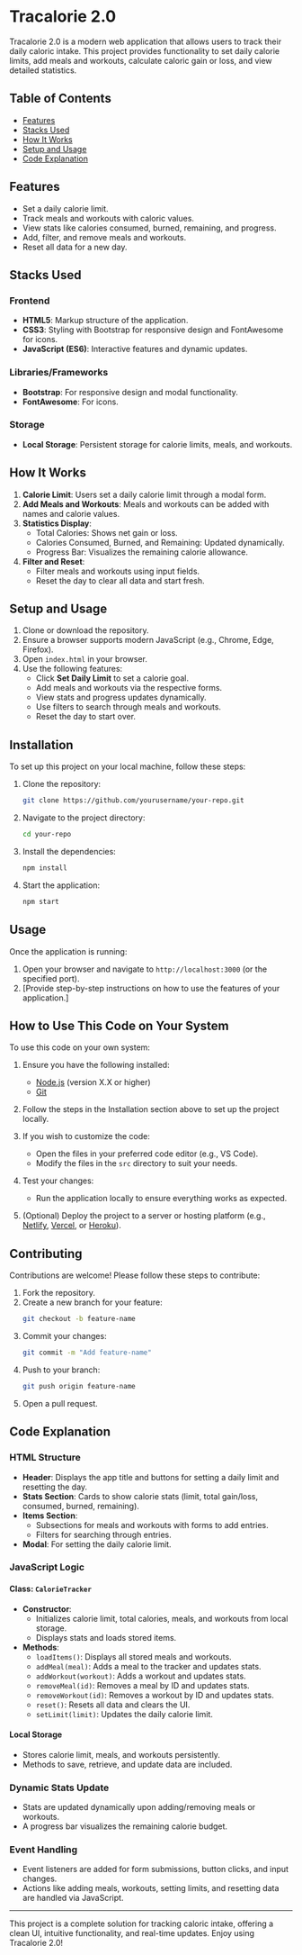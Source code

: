 # Tracalorie 2.0

Tracalorie 2.0 is a modern web application that allows users to track their daily caloric intake. This project provides functionality to set daily calorie limits, add meals and workouts, calculate caloric gain or loss, and view detailed statistics.

## Table of Contents
- [Features](#features)
- [Stacks Used](#stacks-used)
- [How It Works](#how-it-works)
- [Setup and Usage](#setup-and-usage)
- [Code Explanation](#code-explanation)

## Features
- Set a daily calorie limit.
- Track meals and workouts with caloric values.
- View stats like calories consumed, burned, remaining, and progress.
- Add, filter, and remove meals and workouts.
- Reset all data for a new day.

## Stacks Used
### Frontend
- **HTML5**: Markup structure of the application.
- **CSS3**: Styling with Bootstrap for responsive design and FontAwesome for icons.
- **JavaScript (ES6)**: Interactive features and dynamic updates.

### Libraries/Frameworks
- **Bootstrap**: For responsive design and modal functionality.
- **FontAwesome**: For icons.

### Storage
- **Local Storage**: Persistent storage for calorie limits, meals, and workouts.

## How It Works
1. **Calorie Limit**: Users set a daily calorie limit through a modal form.
2. **Add Meals and Workouts**: Meals and workouts can be added with names and calorie values.
3. **Statistics Display**:
   - Total Calories: Shows net gain or loss.
   - Calories Consumed, Burned, and Remaining: Updated dynamically.
   - Progress Bar: Visualizes the remaining calorie allowance.
4. **Filter and Reset**:
   - Filter meals and workouts using input fields.
   - Reset the day to clear all data and start fresh.

## Setup and Usage
1. Clone or download the repository.
2. Ensure a browser supports modern JavaScript (e.g., Chrome, Edge, Firefox).
3. Open `index.html` in your browser.
4. Use the following features:
   - Click **Set Daily Limit** to set a calorie goal.
   - Add meals and workouts via the respective forms.
   - View stats and progress updates dynamically.
   - Use filters to search through meals and workouts.
   - Reset the day to start over.
## Installation
To set up this project on your local machine, follow these steps:

1. Clone the repository:
   ```bash
   git clone https://github.com/yourusername/your-repo.git
   ```

2. Navigate to the project directory:
   ```bash
   cd your-repo
   ```

3. Install the dependencies:
   ```bash
   npm install
   ```

4. Start the application:
   ```bash
   npm start
   ```

## Usage
Once the application is running:

1. Open your browser and navigate to `http://localhost:3000` (or the specified port).
2. [Provide step-by-step instructions on how to use the features of your application.]

## How to Use This Code on Your System
To use this code on your own system:

1. Ensure you have the following installed:
   - [Node.js](https://nodejs.org/) (version X.X or higher)
   - [Git](https://git-scm.com/)

2. Follow the steps in the Installation section above to set up the project locally.

3. If you wish to customize the code:
   - Open the files in your preferred code editor (e.g., VS Code).
   - Modify the files in the `src` directory to suit your needs.

4. Test your changes:
   - Run the application locally to ensure everything works as expected.

5. (Optional) Deploy the project to a server or hosting platform (e.g., [Netlify](https://www.netlify.com/), [Vercel](https://vercel.com/), or [Heroku](https://www.heroku.com/)).

## Contributing
Contributions are welcome! Please follow these steps to contribute:

1. Fork the repository.
2. Create a new branch for your feature:
   ```bash
   git checkout -b feature-name
   ```
3. Commit your changes:
   ```bash
   git commit -m "Add feature-name"
   ```
4. Push to your branch:
   ```bash
   git push origin feature-name
   ```
5. Open a pull request.

## Code Explanation
### HTML Structure
- **Header**: Displays the app title and buttons for setting a daily limit and resetting the day.
- **Stats Section**: Cards to show calorie stats (limit, total gain/loss, consumed, burned, remaining).
- **Items Section**:
  - Subsections for meals and workouts with forms to add entries.
  - Filters for searching through entries.
- **Modal**: For setting the daily calorie limit.

### JavaScript Logic
#### Class: `CalorieTracker`
- **Constructor**:
  - Initializes calorie limit, total calories, meals, and workouts from local storage.
  - Displays stats and loads stored items.
- **Methods**:
  - `loadItems()`: Displays all stored meals and workouts.
  - `addMeal(meal)`: Adds a meal to the tracker and updates stats.
  - `addWorkout(workout)`: Adds a workout and updates stats.
  - `removeMeal(id)`: Removes a meal by ID and updates stats.
  - `removeWorkout(id)`: Removes a workout by ID and updates stats.
  - `reset()`: Resets all data and clears the UI.
  - `setLimit(limit)`: Updates the daily calorie limit.

#### Local Storage
- Stores calorie limit, meals, and workouts persistently.
- Methods to save, retrieve, and update data are included.

### Dynamic Stats Update
- Stats are updated dynamically upon adding/removing meals or workouts.
- A progress bar visualizes the remaining calorie budget.

### Event Handling
- Event listeners are added for form submissions, button clicks, and input changes.
- Actions like adding meals, workouts, setting limits, and resetting data are handled via JavaScript.

---

This project is a complete solution for tracking caloric intake, offering a clean UI, intuitive functionality, and real-time updates. Enjoy using Tracalorie 2.0!
